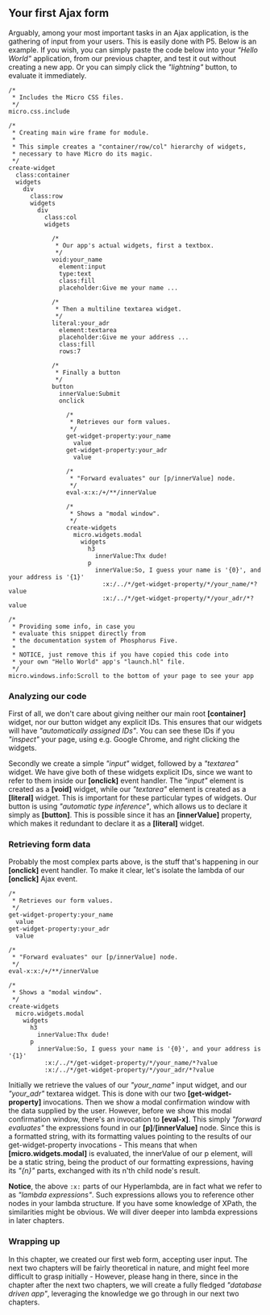 ## Your first Ajax form

Arguably, among your most important tasks in an Ajax application, is the gathering of input from your users.
This is easily done with P5. Below is an example. If you wish, you can simply paste the code below into your
_"Hello World"_ application, from our previous chapter, and test it out without creating a new app. Or you
can simply click the _"lightning"_ button, to evaluate it immediately.

```hyperlambda-snippet
/*
 * Includes the Micro CSS files.
 */
micro.css.include

/*
 * Creating main wire frame for module.
 *
 * This simple creates a "container/row/col" hierarchy of widgets,
 * necessary to have Micro do its magic.
 */
create-widget
  class:container
  widgets
    div
      class:row
      widgets
        div
          class:col
          widgets

            /*
             * Our app's actual widgets, first a textbox.
             */
            void:your_name
              element:input
              type:text
              class:fill
              placeholder:Give me your name ...

            /*
             * Then a multiline textarea widget.
             */
            literal:your_adr
              element:textarea
              placeholder:Give me your address ...
              class:fill
              rows:7

            /*
             * Finally a button
             */
            button
              innerValue:Submit
              onclick

                /*
                 * Retrieves our form values.
                 */
                get-widget-property:your_name
                  value
                get-widget-property:your_adr
                  value

                /*
                 * "Forward evaluates" our [p/innerValue] node.
                 */
                eval-x:x:/+/**/innerValue

                /*
                 * Shows a "modal window".
                 */
                create-widgets
                  micro.widgets.modal
                    widgets
                      h3
                        innerValue:Thx dude!
                      p
                        innerValue:So, I guess your name is '{0}', and your address is '{1}'
                          :x:/../*/get-widget-property/*/your_name/*?value
                          :x:/../*/get-widget-property/*/your_adr/*?value

/*
 * Providing some info, in case you
 * evaluate this snippet directly from
 * the documentation system of Phosphorus Five.
 *
 * NOTICE, just remove this if you have copied this code into
 * your own "Hello World" app's "launch.hl" file.
 */
micro.windows.info:Scroll to the bottom of your page to see your app
```

### Analyzing our code

First of all, we don't care about giving neither our main root **[container]**
widget, nor our button widget any explicit IDs. This ensures that our widgets will have
_"automatically assigned IDs"_. You can see these IDs if you _"inspect"_ your page, using e.g. Google Chrome,
and right clicking the widgets.

Secondly we create a simple *"input"* widget, followed by a *"textarea"* widget. We have give both of these
widgets explicit IDs, since we want to refer to them inside our **[onclick]** event handler. The _"input"_
element is created as a **[void]** widget, while our _"textarea"_ element is created as a **[literal]** widget.
This is important for these particular types of widgets. Our button is using _"automatic type inference"_, which
allows us to declare it simply as **[button]**. This is possible since it has an **[innerValue]** property,
which makes it redundant to declare it as a **[literal]** widget.

### Retrieving form data

Probably the most complex parts above, is the stuff that's happening in our **[onclick]** event handler.
To make it clear, let's isolate the lambda of our **[onclick]** Ajax event.

```hyperlambda
/*
 * Retrieves our form values.
 */
get-widget-property:your_name
  value
get-widget-property:your_adr
  value

/*
 * "Forward evaluates" our [p/innerValue] node.
 */
eval-x:x:/+/**/innerValue

/*
 * Shows a "modal window".
 */
create-widgets
  micro.widgets.modal
    widgets
      h3
        innerValue:Thx dude!
      p
        innerValue:So, I guess your name is '{0}', and your address is '{1}'
          :x:/../*/get-widget-property/*/your_name/*?value
          :x:/../*/get-widget-property/*/your_adr/*?value
```

Initially we retrieve the values of our *"your_name"* input widget, and our *"your_adr"* textarea widget. This is
done with our two **[get-widget-property]** invocations. Then we show a modal confirmation window with the data
supplied by the user. However, before we show this modal confirmation window, there's an invocation to
**[eval-x]**. This simply _"forward evaluates"_ the expressions found in our **[p]**/**[innerValue]** node.
Since this is a formatted string, with its formatting values pointing to the results of our get-widget-property
invocations - This means that when **[micro.widgets.modal]** is evaluated, the innerValue of our p element,
will be a static string, being the product of our formatting expressions, having its *"{n}"* parts, exchanged
with its n'th child node's result.

**Notice**, the above `:x:` parts of our Hyperlambda, are in fact what we refer to as _"lambda expressions"_.
Such expressions allows you to reference other nodes in your lambda structure. If you have some knowledge of
XPath, the similarities might be obvious. We will diver deeper into lambda expressions in later chapters.

### Wrapping up

In this chapter, we created our first web form, accepting user input. The next two chapters will be fairly
theoretical in nature, and might feel more difficult to grasp initially - However, please hang in there, since
in the chapter after the next two chapters, we will create a fully fledged _"database driven app"_, leveraging
the knowledge we go through in our next two chapters.
